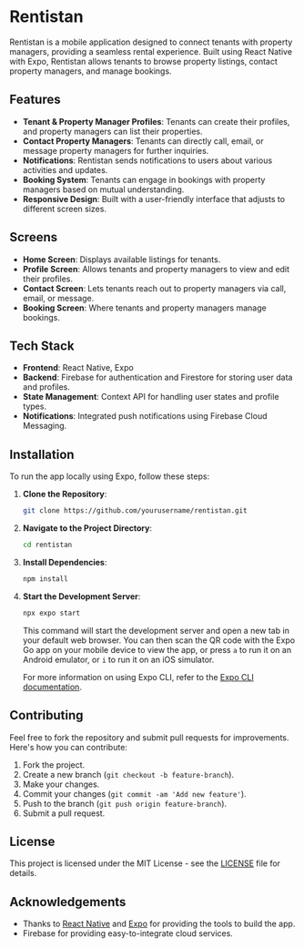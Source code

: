 # Rentistan

Rentistan is a mobile application designed to connect tenants with property managers, providing a seamless rental experience. Built using React Native with Expo, Rentistan allows tenants to browse property listings, contact property managers, and manage bookings.

## Features

- **Tenant & Property Manager Profiles**: Tenants can create their profiles, and property managers can list their properties.
- **Contact Property Managers**: Tenants can directly call, email, or message property managers for further inquiries.
- **Notifications**: Rentistan sends notifications to users about various activities and updates.
- **Booking System**: Tenants can engage in bookings with property managers based on mutual understanding.
- **Responsive Design**: Built with a user-friendly interface that adjusts to different screen sizes.

## Screens

- **Home Screen**: Displays available listings for tenants.
- **Profile Screen**: Allows tenants and property managers to view and edit their profiles.
- **Contact Screen**: Lets tenants reach out to property managers via call, email, or message.
- **Booking Screen**: Where tenants and property managers manage bookings.

## Tech Stack

- **Frontend**: React Native, Expo
- **Backend**: Firebase for authentication and Firestore for storing user data and profiles.
- **State Management**: Context API for handling user states and profile types.
- **Notifications**: Integrated push notifications using Firebase Cloud Messaging.

## Installation

To run the app locally using Expo, follow these steps:

1. **Clone the Repository**:

    ```bash
    git clone https://github.com/yourusername/rentistan.git
    ```

2. **Navigate to the Project Directory**:

    ```bash
    cd rentistan
    ```

3. **Install Dependencies**:

    ```bash
    npm install
    ```

4. **Start the Development Server**:

    ```bash
    npx expo start
    ```

    This command will start the development server and open a new tab in your default web browser. You can then scan the QR code with the Expo Go app on your mobile device to view the app, or press `a` to run it on an Android emulator, or `i` to run it on an iOS simulator.

    For more information on using Expo CLI, refer to the [Expo CLI documentation](https://docs.expo.dev/more/expo-cli/).

## Contributing

Feel free to fork the repository and submit pull requests for improvements. Here's how you can contribute:

1. Fork the project.
2. Create a new branch (`git checkout -b feature-branch`).
3. Make your changes.
4. Commit your changes (`git commit -am 'Add new feature'`).
5. Push to the branch (`git push origin feature-branch`).
6. Submit a pull request.

## License

This project is licensed under the MIT License - see the [LICENSE](LICENSE) file for details.

## Acknowledgements

- Thanks to [React Native](https://reactnative.dev/) and [Expo](https://expo.dev/) for providing the tools to build the app.
- Firebase for providing easy-to-integrate cloud services.
